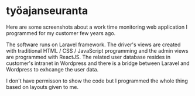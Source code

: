 # työajanseuranta

Here are some screenshots about a work time monitoring web application I programmed for my customer few years ago.

The software runs on Laravel framework. The driver's views are created with traditional HTML / CSS / JavaScript programming and the admin views are programmed with ReactJS. The related user database resides in customer's intranet in Wordpress and there is a bridge between Laravel and Wordpress to exhcange the user data.

I don't have permisson to show the code but I programmed the whole thing based on layouts given to me.

